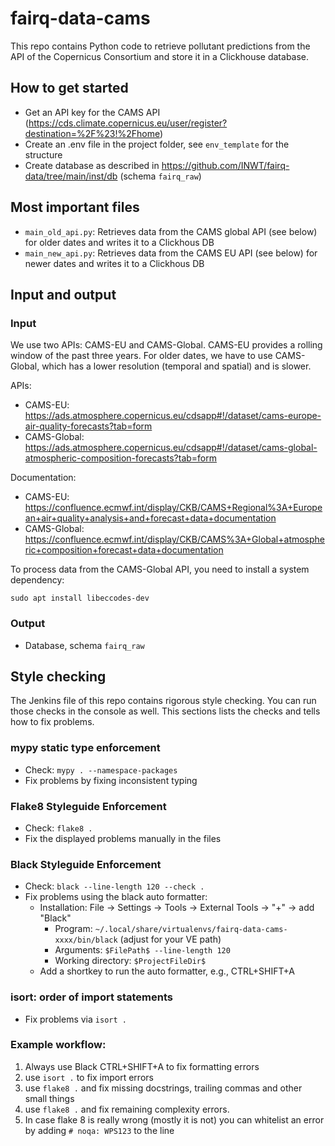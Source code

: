 # fairq-data-cams

This repo contains Python code to retrieve pollutant predictions from the API of the Copernicus Consortium and
store it in a Clickhouse database.


## How to get started

- Get an API key for the CAMS API (https://cds.climate.copernicus.eu/user/register?destination=%2F%23!%2Fhome)
- Create an .env file in the project folder, see `env_template` for the structure
- Create database as described in https://github.com/INWT/fairq-data/tree/main/inst/db (schema `fairq_raw`)


## Most important files

- `main_old_api.py`: Retrieves data from the CAMS global API (see below) for older dates and writes it to a Clickhous DB
- `main_new_api.py`: Retrieves data from the CAMS EU API (see below) for newer dates and writes it to a Clickhous DB


## Input and output

### Input

We use two APIs: CAMS-EU and CAMS-Global.
CAMS-EU provides a rolling window of the past three years.
For older dates, we have to use CAMS-Global, which has a lower resolution (temporal and spatial) and is slower.

APIs:
- CAMS-EU: https://ads.atmosphere.copernicus.eu/cdsapp#!/dataset/cams-europe-air-quality-forecasts?tab=form
- CAMS-Global: https://ads.atmosphere.copernicus.eu/cdsapp#!/dataset/cams-global-atmospheric-composition-forecasts?tab=form

Documentation:
- CAMS-EU: https://confluence.ecmwf.int/display/CKB/CAMS+Regional%3A+European+air+quality+analysis+and+forecast+data+documentation 
- CAMS-Global: https://confluence.ecmwf.int/display/CKB/CAMS%3A+Global+atmospheric+composition+forecast+data+documentation

To process data from the CAMS-Global API, you need to install a system dependency:
```commandline
sudo apt install libeccodes-dev
```

### Output

- Database, schema `fairq_raw`


## Style checking

The Jenkins file of this repo contains rigorous style checking. You can run those checks in the console as well.
This sections lists the checks and tells how to fix problems.

### mypy static type enforcement
- Check: `mypy . --namespace-packages`
- Fix problems by fixing inconsistent typing

### Flake8 Styleguide Enforcement
- Check: `flake8 .`
- Fix the displayed problems manually in the files

### Black Styleguide Enforcement
- Check: `black --line-length 120 --check .`
- Fix problems using the black auto formatter:
  - Installation: File -> Settings -> Tools -> External Tools -> "+" -> add "Black"
    - Program: `~/.local/share/virtualenvs/fairq-data-cams-xxxx/bin/black` (adjust for your VE path)
    - Arguments: `$FilePath$ --line-length 120`
    - Working directory: `$ProjectFileDir$`
  - Add a shortkey to run the auto formatter, e.g., CTRL+SHIFT+A

### isort: order of import statements
- Fix problems via `isort .`

### Example workflow:
1. Always use Black CTRL+SHIFT+A to fix formatting errors
2. use `isort .` to fix import errors
3. use `flake8 .` and fix missing docstrings, trailing commas and other small things
4. use `flake8 .` and fix remaining complexity errors.
5. In case flake 8 is really wrong (mostly it is not) you can whitelist an error by adding `# noqa: WPS123` to the line

